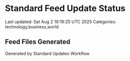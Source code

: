 # Standard Feed Update Status
Last updated: Sat Aug  2 19:19:25 UTC 2025
Categories: technology,business,world

## Feed Files Generated

Generated by Standard Updates Workflow
